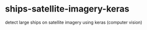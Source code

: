 # ships-satellite-imagery-keras
detect large ships on satellite imagery using keras (computer vision)
